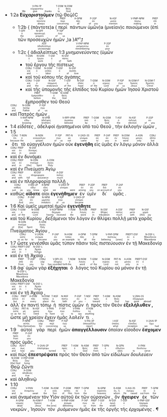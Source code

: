 
- <rt>1:2a</rt> <RUBY><ruby><ruby><strong>Εὐχαριστοῦμεν</strong><rt>We give thanks</rt></ruby><rt>εὐχαριστέω</rt></ruby><rt>V-PAI-1P</rt></RUBY> (<RUBY><ruby><ruby>τῷ<rt>to</rt></ruby><rt>ὁ</rt></ruby><rt>T-DSM</rt></RUBY> <RUBY><ruby><ruby>Θεῷ<rt>God</rt></ruby><rt>θεός</rt></ruby><rt>N-DSM</rt></RUBY>)C 
	- <rt>1:2b</rt> { (<RUBY><ruby><ruby>πάντοτε<rt>always</rt></ruby><rt>πάντοτε</rt></ruby><rt>ADV</rt></RUBY>)a (<RUBY><ruby><ruby>περὶ<rt>concerning</rt></ruby><rt>περί</rt></ruby><rt>PREP</rt></RUBY> <RUBY><ruby><ruby>πάντων<rt>all</rt></ruby><rt>πᾶς</rt></ruby><rt>A-GPM</rt></RUBY> <RUBY><ruby><ruby>ὑμῶν<rt>of you</rt></ruby><rt>σύ</rt></ruby><rt>P-2GP</rt></RUBY>)a (<RUBY><ruby><ruby>μνείαν<rt>mention</rt></ruby><rt>μνεία</rt></ruby><rt>N-ASF</rt></RUBY>)c <RUBY><ruby><ruby><em>ποιούμενοι</em><rt>making</rt></ruby><rt>ποιέω</rt></ruby><rt>V-PMP-NPM</rt></RUBY> (<RUBY><ruby><ruby>ἐπὶ<rt>in</rt></ruby><rt>ἐπί</rt></ruby><rt>PREP</rt></RUBY> <RUBY><ruby><ruby>τῶν<rt>the</rt></ruby><rt>ὁ</rt></ruby><rt>T-GPF</rt></RUBY> <RUBY><ruby><ruby>προσευχῶν<rt>prayers</rt></ruby><rt>προσευχή</rt></ruby><rt>N-GPF</rt></RUBY> <RUBY><ruby><ruby>ἡμῶν ,<rt>of us</rt></ruby><rt>ἐγώ</rt></ruby><rt>P-1GP</rt></RUBY>)a }A°¹⮥ 
	- <rt>1:2c</rt> { <RUBY><ruby><ruby>ἀδιαλείπτως<rt>unceasingly</rt></ruby><rt>ἀδιαλείπτως</rt></ruby><rt>ADV</rt></RUBY> <rt>1:3</rt> <RUBY><ruby><ruby><em>μνημονεύοντες</em><rt>remembering</rt></ruby><rt>μνημονεύω</rt></ruby><rt>V-PAP-NPM</rt></RUBY> (<RUBY><ruby><ruby>ὑμῶν<rt>your</rt></ruby><rt>σύ</rt></ruby><rt>P-2GP</rt></RUBY> 
		- <RUBY><ruby><ruby>τοῦ<rt>-</rt></ruby><rt>ὁ</rt></ruby><rt>T-GSN</rt></RUBY> <RUBY><ruby><ruby>ἔργου<rt>work</rt></ruby><rt>ἔργον</rt></ruby><rt>N-GSN</rt></RUBY> <RUBY><ruby><ruby>τῆς<rt>-</rt></ruby><rt>ὁ</rt></ruby><rt>T-GSF</rt></RUBY> <RUBY><ruby><ruby>πίστεως<rt>of faith</rt></ruby><rt>πίστις</rt></ruby><rt>N-GSF</rt></RUBY> 
		- <RUBY><ruby><ruby>καὶ<rt>and</rt></ruby><rt>καί</rt></ruby><rt>CONJ</rt></RUBY> <RUBY><ruby><ruby>τοῦ<rt>-</rt></ruby><rt>ὁ</rt></ruby><rt>T-GSM</rt></RUBY> <RUBY><ruby><ruby>κόπου<rt>labor</rt></ruby><rt>κόπος</rt></ruby><rt>N-GSM</rt></RUBY> <RUBY><ruby><ruby>τῆς<rt>-</rt></ruby><rt>ὁ</rt></ruby><rt>T-GSF</rt></RUBY> <RUBY><ruby><ruby>ἀγάπης<rt>of love</rt></ruby><rt>ἀγάπη</rt></ruby><rt>N-GSF</rt></RUBY> 
		- <RUBY><ruby><ruby>καὶ<rt>and</rt></ruby><rt>καί</rt></ruby><rt>CONJ</rt></RUBY> <RUBY><ruby><ruby>τῆς<rt>the</rt></ruby><rt>ὁ</rt></ruby><rt>T-GSF</rt></RUBY> <RUBY><ruby><ruby>ὑπομονῆς<rt>endurance</rt></ruby><rt>ὑπομονή</rt></ruby><rt>N-GSF</rt></RUBY> <RUBY><ruby><ruby>τῆς<rt>of the</rt></ruby><rt>ὁ</rt></ruby><rt>T-GSF</rt></RUBY> <RUBY><ruby><ruby>ἐλπίδος<rt>hope</rt></ruby><rt>ἐλπίς</rt></ruby><rt>N-GSF</rt></RUBY> <RUBY><ruby><ruby>τοῦ<rt>of the</rt></ruby><rt>ὁ</rt></ruby><rt>T-GSM</rt></RUBY> <RUBY><ruby><ruby>Κυρίου<rt>Lord</rt></ruby><rt>κύριος</rt></ruby><rt>N-GSM</rt></RUBY> <RUBY><ruby><ruby>ἡμῶν<rt>of us</rt></ruby><rt>ἐγώ</rt></ruby><rt>P-1GP</rt></RUBY> <RUBY><ruby><ruby>Ἰησοῦ<rt>Jesus</rt></ruby><rt>Ἰησοῦς</rt></ruby><rt>N-GSM-P</rt></RUBY> <RUBY><ruby><ruby>Χριστοῦ<rt>Christ</rt></ruby><rt>Χριστός</rt></ruby><rt>N-GSM-T</rt></RUBY> <RUBY><ruby><ruby>ἔμπροσθεν<rt>before</rt></ruby><rt>ἔμπροσθεν</rt></ruby><rt>PREP</rt></RUBY> <RUBY><ruby><ruby>τοῦ<rt>the</rt></ruby><rt>ὁ</rt></ruby><rt>T-GSM</rt></RUBY> <RUBY><ruby><ruby>Θεοῦ<rt>God</rt></ruby><rt>θεός</rt></ruby><rt>N-GSM</rt></RUBY> 
- <RUBY><ruby><ruby>καὶ<rt>and</rt></ruby><rt>καί</rt></ruby><rt>CONJ</rt></RUBY> <RUBY><ruby><ruby>Πατρὸς<rt>Father</rt></ruby><rt>πατήρ</rt></ruby><rt>N-GSM</rt></RUBY> <RUBY><ruby><ruby>ἡμῶν ,<rt>of us</rt></ruby><rt>ἐγώ</rt></ruby><rt>P-1GP</rt></RUBY> 
- <rt>1:4</rt> <RUBY><ruby><ruby><em>εἰδότες ,</em><rt>knowing</rt></ruby><rt>εἴδω</rt></ruby><rt>V-RAP-NPM</rt></RUBY> <RUBY><ruby><ruby>ἀδελφοὶ<rt>brothers</rt></ruby><rt>ἀδελφός</rt></ruby><rt>N-VPM</rt></RUBY> <RUBY><ruby><ruby><em>ἠγαπημένοι</em><rt>beloved</rt></ruby><rt>ἀγαπάω</rt></ruby><rt>V-RPP-VPM</rt></RUBY> <RUBY><ruby><ruby>ὑπὸ<rt>by</rt></ruby><rt>ὑπό</rt></ruby><rt>PREP</rt></RUBY> <RUBY><ruby><ruby>τοῦ<rt>-</rt></ruby><rt>ὁ</rt></ruby><rt>T-GSM</rt></RUBY> <RUBY><ruby><ruby>Θεοῦ ,<rt>God</rt></ruby><rt>θεός</rt></ruby><rt>N-GSM</rt></RUBY> <RUBY><ruby><ruby>τὴν<rt>the</rt></ruby><rt>ὁ</rt></ruby><rt>T-ASF</rt></RUBY> <RUBY><ruby><ruby>ἐκλογὴν<rt>election</rt></ruby><rt>ἐκλογή</rt></ruby><rt>N-ASF</rt></RUBY> <RUBY><ruby><ruby>ὑμῶν ,<rt>of you</rt></ruby><rt>σύ</rt></ruby><rt>P-2GP</rt></RUBY> 
- <rt>1:5</rt> 
- <RUBY><ruby><ruby>ὅτι<rt>because</rt></ruby><rt>ὅτι</rt></ruby><rt>CONJ</rt></RUBY> <RUBY><ruby><ruby>τὸ<rt>the</rt></ruby><rt>ὁ</rt></ruby><rt>T-NSN</rt></RUBY> <RUBY><ruby><ruby>εὐαγγέλιον<rt>gospel</rt></ruby><rt>εὐαγγέλιον</rt></ruby><rt>N-NSN</rt></RUBY> <RUBY><ruby><ruby>ἡμῶν<rt>of us</rt></ruby><rt>ἐγώ</rt></ruby><rt>P-1GP</rt></RUBY> <RUBY><ruby><ruby>οὐκ<rt>not</rt></ruby><rt>οὐ</rt></ruby><rt>PRT-N</rt></RUBY> <RUBY><ruby><ruby><strong>ἐγενήθη</strong><rt>came</rt></ruby><rt>γίνομαι</rt></ruby><rt>V-2AOI-3S</rt></RUBY> <RUBY><ruby><ruby>εἰς<rt>to</rt></ruby><rt>εἰς</rt></ruby><rt>PREP</rt></RUBY> <RUBY><ruby><ruby>ὑμᾶς<rt>you</rt></ruby><rt>σύ</rt></ruby><rt>P-2AP</rt></RUBY> <RUBY><ruby><ruby>ἐν<rt>in</rt></ruby><rt>ἐν</rt></ruby><rt>PREP</rt></RUBY> <RUBY><ruby><ruby>λόγῳ<rt>word</rt></ruby><rt>λόγος</rt></ruby><rt>N-DSM</rt></RUBY> <RUBY><ruby><ruby>μόνον<rt>only</rt></ruby><rt>μόνος</rt></ruby><rt>A-ASN</rt></RUBY> <RUBY><ruby><ruby>ἀλλὰ<rt>but</rt></ruby><rt>ἀλλά</rt></ruby><rt>CONJ</rt></RUBY> 
- <RUBY><ruby><ruby>καὶ<rt>also</rt></ruby><rt>καί</rt></ruby><rt>CONJ</rt></RUBY> <RUBY><ruby><ruby>ἐν<rt>in</rt></ruby><rt>ἐν</rt></ruby><rt>PREP</rt></RUBY> <RUBY><ruby><ruby>δυνάμει<rt>power</rt></ruby><rt>δύναμις</rt></ruby><rt>N-DSF</rt></RUBY> 
- <RUBY><ruby><ruby>καὶ<rt>and</rt></ruby><rt>καί</rt></ruby><rt>CONJ</rt></RUBY> <RUBY><ruby><ruby>ἐν<rt>in</rt></ruby><rt>ἐν</rt></ruby><rt>PREP</rt></RUBY> <RUBY><ruby><ruby>Πνεύματι<rt>[the] Spirit</rt></ruby><rt>πνεῦμα</rt></ruby><rt>N-DSN</rt></RUBY> <RUBY><ruby><ruby>Ἁγίῳ<rt>Holy</rt></ruby><rt>ἅγιος</rt></ruby><rt>A-DSN</rt></RUBY> 
- <RUBY><ruby><ruby>καὶ<rt>and</rt></ruby><rt>καί</rt></ruby><rt>CONJ</rt></RUBY> <RUBY><ruby><ruby>ἐν<rt>with</rt></ruby><rt>ἐν</rt></ruby><rt>PREP</rt></RUBY> <RUBY><ruby><ruby>πληροφορίᾳ<rt>full assurance</rt></ruby><rt>πληροφορία</rt></ruby><rt>N-DSF</rt></RUBY> <RUBY><ruby><ruby>πολλῇ ,<rt>much</rt></ruby><rt>πολύς</rt></ruby><rt>A-DSF</rt></RUBY> 
- <RUBY><ruby><ruby>καθὼς<rt>just as</rt></ruby><rt>καθώς</rt></ruby><rt>CONJ</rt></RUBY> <RUBY><ruby><ruby><strong>οἴδατε</strong><rt>you know</rt></ruby><rt>εἴδω</rt></ruby><rt>V-RAI-2P</rt></RUBY> <RUBY><ruby><ruby>οἷοι<rt>what</rt></ruby><rt>οἷος</rt></ruby><rt>K-NPM</rt></RUBY> <RUBY><ruby><ruby><strong>ἐγενήθημεν</strong><rt>we were</rt></ruby><rt>γίνομαι</rt></ruby><rt>V-2AOI-1P</rt></RUBY> <RUBY><ruby><ruby>ἐν<rt>among</rt></ruby><rt>ἐν</rt></ruby><rt>PREP</rt></RUBY> <RUBY><ruby><ruby>ὑμῖν<rt>you</rt></ruby><rt>σύ</rt></ruby><rt>P-2DP</rt></RUBY> <RUBY><ruby><ruby>δι᾽<rt>on account of</rt></ruby><rt>διά</rt></ruby><rt>PREP</rt></RUBY> <RUBY><ruby><ruby>ὑμᾶς .<rt>you</rt></ruby><rt>σύ</rt></ruby><rt>P-2AP</rt></RUBY> 
- <rt>1:6</rt> <RUBY><ruby><ruby>Καὶ<rt>And</rt></ruby><rt>καί</rt></ruby><rt>CONJ</rt></RUBY> <RUBY><ruby><ruby>ὑμεῖς<rt>you</rt></ruby><rt>σύ</rt></ruby><rt>P-2NP</rt></RUBY> <RUBY><ruby><ruby>μιμηταὶ<rt>imitators</rt></ruby><rt>μιμητής</rt></ruby><rt>N-NPM</rt></RUBY> <RUBY><ruby><ruby>ἡμῶν<rt>of us</rt></ruby><rt>ἐγώ</rt></ruby><rt>P-1GP</rt></RUBY> <RUBY><ruby><ruby><strong>ἐγενήθητε</strong><rt>became</rt></ruby><rt>γίνομαι</rt></ruby><rt>V-2AOI-2P</rt></RUBY> 
- <RUBY><ruby><ruby>καὶ<rt>and</rt></ruby><rt>καί</rt></ruby><rt>CONJ</rt></RUBY> <RUBY><ruby><ruby>τοῦ<rt>of the</rt></ruby><rt>ὁ</rt></ruby><rt>T-GSM</rt></RUBY> <RUBY><ruby><ruby>Κυρίου ,<rt>Lord</rt></ruby><rt>κύριος</rt></ruby><rt>N-GSM</rt></RUBY> <RUBY><ruby><ruby><em>δεξάμενοι</em><rt>having received</rt></ruby><rt>δέχομαι</rt></ruby><rt>V-ADP-NPM</rt></RUBY> <RUBY><ruby><ruby>τὸν<rt>the</rt></ruby><rt>ὁ</rt></ruby><rt>T-ASM</rt></RUBY> <RUBY><ruby><ruby>λόγον<rt>word</rt></ruby><rt>λόγος</rt></ruby><rt>N-ASM</rt></RUBY> <RUBY><ruby><ruby>ἐν<rt>in</rt></ruby><rt>ἐν</rt></ruby><rt>PREP</rt></RUBY> <RUBY><ruby><ruby>θλίψει<rt>tribulation</rt></ruby><rt>θλῖψις</rt></ruby><rt>N-DSF</rt></RUBY> <RUBY><ruby><ruby>πολλῇ<rt>much</rt></ruby><rt>πολύς</rt></ruby><rt>A-DSF</rt></RUBY> <RUBY><ruby><ruby>μετὰ<rt>with</rt></ruby><rt>μετά</rt></ruby><rt>PREP</rt></RUBY> <RUBY><ruby><ruby>χαρᾶς<rt>[the] joy</rt></ruby><rt>χαρά</rt></ruby><rt>N-GSF</rt></RUBY> <RUBY><ruby><ruby>Πνεύματος<rt>of [the] Spirit</rt></ruby><rt>πνεῦμα</rt></ruby><rt>N-GSN</rt></RUBY> <RUBY><ruby><ruby>Ἁγίου ,<rt>Holy</rt></ruby><rt>ἅγιος</rt></ruby><rt>A-GSN</rt></RUBY> 
- <rt>1:7</rt> <RUBY><ruby><ruby>ὥστε<rt>so as for</rt></ruby><rt>ὥστε</rt></ruby><rt>CONJ</rt></RUBY> <RUBY><ruby><ruby><em>γενέσθαι</em><rt>to became</rt></ruby><rt>γίνομαι</rt></ruby><rt>V-2ADN</rt></RUBY> <RUBY><ruby><ruby>ὑμᾶς<rt>you</rt></ruby><rt>σύ</rt></ruby><rt>P-2AP</rt></RUBY> <RUBY><ruby><ruby>τύπον<rt>an example</rt></ruby><rt>τύπος</rt></ruby><rt>N-ASM</rt></RUBY> <RUBY><ruby><ruby>πᾶσιν<rt>to all</rt></ruby><rt>πᾶς</rt></ruby><rt>A-DPM</rt></RUBY> <RUBY><ruby><ruby>τοῖς<rt>the</rt></ruby><rt>ὁ</rt></ruby><rt>T-DPM</rt></RUBY> <RUBY><ruby><ruby><em>πιστεύουσιν</em><rt>believing [ones]</rt></ruby><rt>πιστεύω</rt></ruby><rt>V-PAP-DPM</rt></RUBY> <RUBY><ruby><ruby>ἐν<rt>in</rt></ruby><rt>ἐν</rt></ruby><rt>PREP</rt></RUBY> <RUBY><ruby><ruby>τῇ<rt>-</rt></ruby><rt>ὁ</rt></ruby><rt>T-DSF</rt></RUBY> <RUBY><ruby><ruby>Μακεδονίᾳ<rt>Macedonia</rt></ruby><rt>Μακεδονία</rt></ruby><rt>N-DSF-L</rt></RUBY> 
- <RUBY><ruby><ruby>καὶ<rt>and</rt></ruby><rt>καί</rt></ruby><rt>CONJ</rt></RUBY> <RUBY><ruby><ruby>ἐν<rt>in</rt></ruby><rt>ἐν</rt></ruby><rt>PREP</rt></RUBY> <RUBY><ruby><ruby>τῇ<rt>-</rt></ruby><rt>ὁ</rt></ruby><rt>T-DSF</rt></RUBY> <RUBY><ruby><ruby>Ἀχαΐᾳ .<rt>Achaia</rt></ruby><rt>Ἀχαΐα</rt></ruby><rt>N-DSF-L</rt></RUBY> 
- <rt>1:8</rt> <RUBY><ruby><ruby>ἀφ᾽<rt>From</rt></ruby><rt>ἀπό</rt></ruby><rt>PREP</rt></RUBY> <RUBY><ruby><ruby>ὑμῶν<rt>you</rt></ruby><rt>σύ</rt></ruby><rt>P-2GP</rt></RUBY> <RUBY><ruby><ruby>γὰρ<rt>for</rt></ruby><rt>γάρ</rt></ruby><rt>CONJ</rt></RUBY> <RUBY><ruby><ruby><strong>ἐξήχηται</strong><rt>has sounded forth</rt></ruby><rt>ἐξηχέω</rt></ruby><rt>V-RPI-3S</rt></RUBY> <RUBY><ruby><ruby>ὁ<rt>the</rt></ruby><rt>ὁ</rt></ruby><rt>T-NSM</rt></RUBY> <RUBY><ruby><ruby>λόγος<rt>word</rt></ruby><rt>λόγος</rt></ruby><rt>N-NSM</rt></RUBY> <RUBY><ruby><ruby>τοῦ<rt>of the</rt></ruby><rt>ὁ</rt></ruby><rt>T-GSM</rt></RUBY> <RUBY><ruby><ruby>Κυρίου<rt>Lord</rt></ruby><rt>κύριος</rt></ruby><rt>N-GSM</rt></RUBY> <RUBY><ruby><ruby>οὐ<rt>not</rt></ruby><rt>οὐ</rt></ruby><rt>PRT-N</rt></RUBY> <RUBY><ruby><ruby>μόνον<rt>only</rt></ruby><rt>μόνος</rt></ruby><rt>A-ASN</rt></RUBY> <RUBY><ruby><ruby>ἐν<rt>in</rt></ruby><rt>ἐν</rt></ruby><rt>PREP</rt></RUBY> <RUBY><ruby><ruby>τῇ<rt>-</rt></ruby><rt>ὁ</rt></ruby><rt>T-DSF</rt></RUBY> <RUBY><ruby><ruby>Μακεδονίᾳ<rt>Macedonia</rt></ruby><rt>Μακεδονία</rt></ruby><rt>N-DSF-L</rt></RUBY> 
- <RUBY><ruby><ruby>καὶ<rt>and</rt></ruby><rt>καί</rt></ruby><rt>CONJ</rt></RUBY> <RUBY><ruby><ruby>ἐν<rt>in</rt></ruby><rt>ἐν</rt></ruby><rt>PREP</rt></RUBY> <RUBY><ruby><ruby>τῇ<rt>-</rt></ruby><rt>ὁ</rt></ruby><rt>T-DSF</rt></RUBY> <RUBY><ruby><ruby>Ἀχαΐᾳ ,<rt>Achaia</rt></ruby><rt>Ἀχαΐα</rt></ruby><rt>N-DSF-L</rt></RUBY> 
- <RUBY><ruby><ruby>ἀλλ᾽<rt>but</rt></ruby><rt>ἀλλά</rt></ruby><rt>CONJ</rt></RUBY> <RUBY><ruby><ruby>ἐν<rt>in</rt></ruby><rt>ἐν</rt></ruby><rt>PREP</rt></RUBY> <RUBY><ruby><ruby>παντὶ<rt>every</rt></ruby><rt>πᾶς</rt></ruby><rt>A-DSM</rt></RUBY> <RUBY><ruby><ruby>τόπῳ<rt>place</rt></ruby><rt>τόπος</rt></ruby><rt>N-DSM</rt></RUBY> <RUBY><ruby><ruby>ἡ<rt>the</rt></ruby><rt>ὁ</rt></ruby><rt>T-NSF</rt></RUBY> <RUBY><ruby><ruby>πίστις<rt>faith</rt></ruby><rt>πίστις</rt></ruby><rt>N-NSF</rt></RUBY> <RUBY><ruby><ruby>ὑμῶν<rt>of you</rt></ruby><rt>σύ</rt></ruby><rt>P-2GP</rt></RUBY> <RUBY><ruby><ruby>ἡ<rt>-</rt></ruby><rt>ὁ</rt></ruby><rt>T-NSF</rt></RUBY> <RUBY><ruby><ruby>πρὸς<rt>toward</rt></ruby><rt>πρός</rt></ruby><rt>PREP</rt></RUBY> <RUBY><ruby><ruby>τὸν<rt>-</rt></ruby><rt>ὁ</rt></ruby><rt>T-ASM</rt></RUBY> <RUBY><ruby><ruby>Θεὸν<rt>God</rt></ruby><rt>θεός</rt></ruby><rt>N-ASM</rt></RUBY> <RUBY><ruby><ruby><strong>ἐξελήλυθεν ,</strong><rt>has gone abroad</rt></ruby><rt>ἐξέρχομαι</rt></ruby><rt>V-2RAI-3S</rt></RUBY> <RUBY><ruby><ruby>ὥστε<rt>so as for</rt></ruby><rt>ὥστε</rt></ruby><rt>CONJ</rt></RUBY> <RUBY><ruby><ruby>μὴ<rt>no</rt></ruby><rt>μή</rt></ruby><rt>PRT-N</rt></RUBY> <RUBY><ruby><ruby>χρείαν<rt>need</rt></ruby><rt>χρεία</rt></ruby><rt>N-ASF</rt></RUBY> <RUBY><ruby><ruby><em>ἔχειν</em><rt>to have</rt></ruby><rt>ἔχω</rt></ruby><rt>V-PAN</rt></RUBY> <RUBY><ruby><ruby>ἡμᾶς<rt>us</rt></ruby><rt>ἐγώ</rt></ruby><rt>P-1AP</rt></RUBY> <RUBY><ruby><ruby><em>λαλεῖν</em><rt>to say</rt></ruby><rt>λαλέω</rt></ruby><rt>V-PAN</rt></RUBY> <RUBY><ruby><ruby>τι .<rt>anything</rt></ruby><rt>τις</rt></ruby><rt>X-ASN</rt></RUBY> 
- <rt>1:9</rt> <RUBY><ruby><ruby>αὐτοὶ<rt>They themselves</rt></ruby><rt>αὐτός</rt></ruby><rt>P-NPM</rt></RUBY> <RUBY><ruby><ruby>γὰρ<rt>for</rt></ruby><rt>γάρ</rt></ruby><rt>CONJ</rt></RUBY> <RUBY><ruby><ruby>περὶ<rt>concerning</rt></ruby><rt>περί</rt></ruby><rt>PREP</rt></RUBY> <RUBY><ruby><ruby>ἡμῶν<rt>us</rt></ruby><rt>ἐγώ</rt></ruby><rt>P-1GP</rt></RUBY> <RUBY><ruby><ruby><strong>ἀπαγγέλλουσιν</strong><rt>report</rt></ruby><rt>ἀπαγγέλλω</rt></ruby><rt>V-PAI-3P</rt></RUBY> <RUBY><ruby><ruby>ὁποίαν<rt>what</rt></ruby><rt>ὁποῖος</rt></ruby><rt>I-ASF</rt></RUBY> <RUBY><ruby><ruby>εἴσοδον<rt>reception</rt></ruby><rt>εἴσοδος</rt></ruby><rt>N-ASF</rt></RUBY> <RUBY><ruby><ruby><strong>ἔσχομεν</strong><rt>we had</rt></ruby><rt>ἔχω</rt></ruby><rt>V-2AAI-1P</rt></RUBY> <RUBY><ruby><ruby>πρὸς<rt>from</rt></ruby><rt>πρός</rt></ruby><rt>PREP</rt></RUBY> <RUBY><ruby><ruby>ὑμᾶς ,<rt>you</rt></ruby><rt>σύ</rt></ruby><rt>P-2AP</rt></RUBY> 
- <RUBY><ruby><ruby>καὶ<rt>and</rt></ruby><rt>καί</rt></ruby><rt>CONJ</rt></RUBY> <RUBY><ruby><ruby>πῶς<rt>how</rt></ruby><rt>πως</rt></ruby><rt>ADV-I</rt></RUBY> <RUBY><ruby><ruby><strong>ἐπεστρέψατε</strong><rt>you turned</rt></ruby><rt>ἐπιστρέφω</rt></ruby><rt>V-2AAI-2P</rt></RUBY> <RUBY><ruby><ruby>πρὸς<rt>to</rt></ruby><rt>πρός</rt></ruby><rt>PREP</rt></RUBY> <RUBY><ruby><ruby>τὸν<rt>-</rt></ruby><rt>ὁ</rt></ruby><rt>T-ASM</rt></RUBY> <RUBY><ruby><ruby>Θεὸν<rt>God</rt></ruby><rt>θεός</rt></ruby><rt>N-ASM</rt></RUBY> <RUBY><ruby><ruby>ἀπὸ<rt>from</rt></ruby><rt>ἀπό</rt></ruby><rt>PREP</rt></RUBY> <RUBY><ruby><ruby>τῶν<rt>-</rt></ruby><rt>ὁ</rt></ruby><rt>T-GPN</rt></RUBY> <RUBY><ruby><ruby>εἰδώλων<rt>idols</rt></ruby><rt>εἴδωλον</rt></ruby><rt>N-GPN</rt></RUBY> <RUBY><ruby><ruby><em>δουλεύειν</em><rt>to serve</rt></ruby><rt>δουλεύω</rt></ruby><rt>V-PAN</rt></RUBY> <RUBY><ruby><ruby>Θεῷ<rt>[the] God</rt></ruby><rt>θεός</rt></ruby><rt>N-DSM</rt></RUBY> <RUBY><ruby><ruby><em>ζῶντι</em><rt>living</rt></ruby><rt>ζάω</rt></ruby><rt>V-PAP-DSM</rt></RUBY> 
- <RUBY><ruby><ruby>καὶ<rt>and</rt></ruby><rt>καί</rt></ruby><rt>CONJ</rt></RUBY> <RUBY><ruby><ruby>ἀληθινῷ<rt>true</rt></ruby><rt>ἀληθινός</rt></ruby><rt>A-DSM</rt></RUBY> 
- <rt>1:10</rt> 
- <RUBY><ruby><ruby>καὶ<rt>and</rt></ruby><rt>καί</rt></ruby><rt>CONJ</rt></RUBY> <RUBY><ruby><ruby><em>ἀναμένειν</em><rt>to await</rt></ruby><rt>ἀναμένω</rt></ruby><rt>V-PAN</rt></RUBY> <RUBY><ruby><ruby>τὸν<rt>the</rt></ruby><rt>ὁ</rt></ruby><rt>T-ASM</rt></RUBY> <RUBY><ruby><ruby>Υἱὸν<rt>Son</rt></ruby><rt>υἱός</rt></ruby><rt>N-ASM</rt></RUBY> <RUBY><ruby><ruby>αὐτοῦ<rt>of Him</rt></ruby><rt>αὐτός</rt></ruby><rt>P-GSM</rt></RUBY> <RUBY><ruby><ruby>ἐκ<rt>from</rt></ruby><rt>ἐκ</rt></ruby><rt>PREP</rt></RUBY> <RUBY><ruby><ruby>τῶν<rt>the</rt></ruby><rt>ὁ</rt></ruby><rt>T-GPM</rt></RUBY> <RUBY><ruby><ruby>οὐρανῶν ,<rt>heavens</rt></ruby><rt>οὐρανός</rt></ruby><rt>N-GPM</rt></RUBY> <RUBY><ruby><ruby>ὃν<rt>whom</rt></ruby><rt>ὅς, ἥ</rt></ruby><rt>R-ASM</rt></RUBY> <RUBY><ruby><ruby><strong>ἤγειρεν</strong><rt>He raised</rt></ruby><rt>ἐγείρω</rt></ruby><rt>V-AAI-3S</rt></RUBY> <RUBY><ruby><ruby>ἐκ<rt>out from</rt></ruby><rt>ἐκ</rt></ruby><rt>PREP</rt></RUBY> <RUBY><ruby><ruby>τῶν<rt>the</rt></ruby><rt>ὁ</rt></ruby><rt>T-GPM</rt></RUBY> <RUBY><ruby><ruby>νεκρῶν ,<rt>dead</rt></ruby><rt>νεκρός</rt></ruby><rt>A-GPM</rt></RUBY> <RUBY><ruby><ruby>Ἰησοῦν<rt>Jesus</rt></ruby><rt>Ἰησοῦς</rt></ruby><rt>N-ASM-P</rt></RUBY> <RUBY><ruby><ruby>τὸν<rt>the [one]</rt></ruby><rt>ὁ</rt></ruby><rt>T-ASM</rt></RUBY> <RUBY><ruby><ruby><em>ῥυόμενον</em><rt>delivering</rt></ruby><rt>ῥύομαι</rt></ruby><rt>V-PNP-ASM</rt></RUBY> <RUBY><ruby><ruby>ἡμᾶς<rt>us</rt></ruby><rt>ἐγώ</rt></ruby><rt>P-1AP</rt></RUBY> <RUBY><ruby><ruby>ἐκ<rt>from</rt></ruby><rt>ἐκ</rt></ruby><rt>PREP</rt></RUBY> <RUBY><ruby><ruby>τῆς<rt>the</rt></ruby><rt>ὁ</rt></ruby><rt>T-GSF</rt></RUBY> <RUBY><ruby><ruby>ὀργῆς<rt>wrath</rt></ruby><rt>ὀργή</rt></ruby><rt>N-GSF</rt></RUBY> <RUBY><ruby><ruby>τῆς<rt>-</rt></ruby><rt>ὁ</rt></ruby><rt>T-GSF</rt></RUBY> <RUBY><ruby><ruby><em>ἐρχομένης . ¶</em><rt>coming</rt></ruby><rt>ἔρχομαι</rt></ruby><rt>V-PNP-GSF</rt></RUBY></br></br></br> 